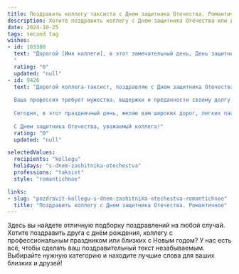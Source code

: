 ```yaml
---
title: Поздравить коллегу таксиста с Днем защитника Отечества. Романтичное
description: Хотите поздравить коллегу с Днем защитника Отечества или другим праздником? Наш ИИ создаст незабываемое поздравление, а вы обязательно выделитесь среди других.  
date: 2024-10-25
tags: second tag
wishes:
- id: 103380
  text: "Дорогой [Имя коллеги], в этот замечательный день, День защитника Отечества, я хочу выразить тебе свою глубокую признательность и восхищение.  Твоя смелость и надёжность,  с которыми ты ежедневно покоряешь дороги нашего города, подобны подвигу.  Ты – настоящий рыцарь асфальтовых дорог, хранитель уютных и тёплых мгновений для всех тех, кого везёшь.  Пусть твоя жизнь будет наполнена такой же романтикой, как ночные поездки под звёздным небом, и такой же уверенностью, как твой  безупречный стиль вождения. С праздником!
  "
  rating: "0"
  updated: "null"
- id: 9426
  text: "Дорогой коллега-таксист, поздравляю с Днем защитника Отечества!
  
  Ваша профессия требует мужества, выдержки и преданности своему долгу. Вы ежедневно перевозите людей, обеспечивая их безопасность и комфорт, тем самым защищаете их интересы.
  
  Сегодня, в этот праздничный день, желаю вам широких дорог, легких пассажиров и прибыльного заработка. Пусть ваш железный конь всегда будет исправен, а оптимизм и любовь к своей профессии вдохновляют вас на новые свершения.
  
  С Днем защитника Отечества, уважаемый коллега!"
  rating: "0"
  updated: "null"

selectedValues:
  recipients: "kollegu"
  holidays: "s-dnem-zashitnika-otechestva"
  professions: "taksist"
  style: "romantichnoe"

links:
- slug: "pozdravit-kollegu-s-dnem-zashitnika-otechestva-romantichnoe"
  title: "Поздравить коллегу с Днем защитника Отечества. Романтичное"
---
```


Здесь вы найдете отличную подборку поздравлений на любой случай.
Хотите поздравить друга с днём рождения, коллегу с профессиональным праздником или близких с Новым годом? У нас есть всё, чтобы сделать ваш поздравительный текст незабываемым. Выбирайте нужную категорию и находите лучшие слова для ваших близких и друзей!
